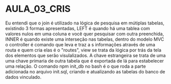 # AULA_03_CRIS


Eu entendi que o join é utilizado na lógica de pesquisa em mútiplas tabelas, existindo 3 formas apresentadas, LEFT é quando há uma tablea com valores nulos em uma coluna e você quer pesquisar com outra preenchida, INNER é quando existe uma interseção nas tabelas, dentro do modelo MVC o controller é comando que leva e traz a s informações através de uma routa e quem cria elas é o "routes", view se trata da lógica por trás da tela dos elementos que serão visulalizados. A chave estrangeira se trata de uma uma chave primaria de outra tabela que é exportada de lá para estabelecer uma relação. O comando npm init_db no bash é o que roda a parte adicionada no arquivo init.sql, criando e atualizando as tabelas do banco de dados vinculado.
